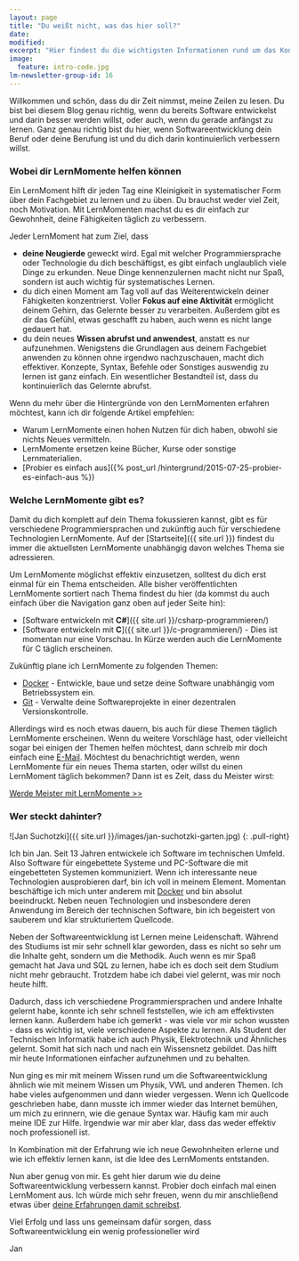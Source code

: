 ```yaml
---
layout: page
title: "Du weißt nicht, was das hier soll?"
date: 
modified:
excerpt: "Hier findest du die wichtigsten Informationen rund um das Konzept des LernMoments."
image:
  feature: intro-code.jpg
lm-newsletter-group-id: 16
---
```


Willkommen und schön, dass du dir Zeit nimmst, meine Zeilen zu lesen. Du bist bei diesem Blog genau richtig, wenn du bereits Software entwickelst und darin besser werden willst, oder auch, wenn du gerade anfängst zu lernen. Ganz genau richtig bist du hier, wenn Softwareentwicklung dein Beruf oder deine Berufung ist und du dich darin kontinuierlich verbessern willst.

### Wobei dir LernMomente helfen können

Ein LernMoment hilft dir jeden Tag eine Kleinigkeit in systematischer Form über dein Fachgebiet zu lernen und zu üben. Du brauchst weder viel Zeit, noch Motivation. Mit LernMomenten machst du es dir einfach zur Gewohnheit, deine Fähigkeiten täglich zu verbessern.

Jeder LernMoment hat zum Ziel, dass

-	**deine Neugierde** geweckt wird. Egal mit welcher Programmiersprache oder Technologie du dich beschäftigst, es gibt einfach unglaublich viele Dinge zu erkunden. Neue Dinge kennenzulernen macht nicht nur Spaß, sondern ist auch wichtig für systematisches Lernen.
-	du dich einen Moment am Tag voll auf das Weiterentwickeln deiner Fähigkeiten konzentrierst. Voller **Fokus auf eine Aktivität** ermöglicht deinem Gehirn, das Gelernte besser zu verarbeiten. Außerdem gibt es dir das Gefühl, etwas geschafft zu haben, auch wenn es nicht lange gedauert hat.
-	du dein neues **Wissen abrufst und anwendest**, anstatt es nur aufzunehmen. Wenigstens die Grundlagen aus deinem Fachgebiet anwenden zu können ohne irgendwo nachzuschauen, macht dich effektiver. Konzepte, Syntax, Befehle oder Sonstiges auswendig zu lernen ist ganz einfach. Ein wesentlicher Bestandteil ist, dass du kontinuierlich das Gelernte abrufst.

Wenn du mehr über die Hintergründe von den LernMomenten erfahren möchtest, kann ich dir folgende Artikel empfehlen:

-	Warum LernMomente einen hohen Nutzen für dich haben, obwohl sie nichts Neues vermitteln.
-	LernMomente ersetzen keine Bücher, Kurse oder sonstige Lernmaterialien.
-	[Probier es einfach aus]({% post_url /hintergrund/2015-07-25-probier-es-einfach-aus %})

### Welche LernMomente gibt es?

Damit du dich komplett auf dein Thema fokussieren kannst, gibt es für verschiedene Programmiersprachen und zukünftig auch für verschiedene Technologien LernMomente. Auf der [Startseite]({{ site.url }}) findest du immer die aktuellsten LernMomente unabhängig davon welches Thema sie adressieren.

Um LernMomente möglichst effektiv einzusetzen, solltest du dich erst einmal für ein Thema entscheiden. Alle bisher veröffentlichten LernMomente sortiert nach Thema findest du hier (da kommst du auch einfach über die Navigation ganz oben auf jeder Seite hin):

-	[Software entwickeln mit **C#**]({{ site.url }}/csharp-programmieren/)
-	[Software entwickeln mit **C**]({{ site.url }}/c-programmieren/) - Dies ist momentan nur eine Vorschau. In Kürze werden auch die LernMomente für C täglich erscheinen.

Zukünftig plane ich LernMomente zu folgenden Themen:

-    [Docker](http://www.docker.com) - Entwickle, baue und setze deine Software unabhängig vom Betriebssystem ein.
-    [Git](http://git-scm.com/book/de/v1) - Verwalte deine Softwareprojekte in einer dezentralen Versionskontrolle.

Allerdings wird es noch etwas dauern, bis auch für diese Themen täglich LernMomente erscheinen. Wenn du weitere Vorschläge hast, oder vielleicht sogar bei einigen der Themen helfen möchtest, dann schreib mir doch einfach eine <a href="mailto:jan@lernmoment.de">E-Mail<a/>. Möchtest du benachrichtigt werden, wenn LernMomente für ein neues Thema starten, oder willst du einen LernMoment täglich bekommen? Dann ist es Zeit, dass du Meister wirst:

<a markdown="0" href="{{ site.url }}/werde-meister/" class="notice-button">Werde Meister mit LernMomente >></a>

### Wer steckt dahinter?

![Jan Suchotzki]({{ site.url }}/images/jan-suchotzki-garten.jpg)
{: .pull-right}

Ich bin Jan. Seit 13 Jahren entwickele ich Software im technischen Umfeld. Also Software für eingebettete Systeme und PC-Software die mit eingebetteten Systemen kommuniziert. Wenn ich interessante neue Technologien ausprobieren darf, bin ich voll in meinem Element. Momentan beschäftige ich mich unter anderem mit [Docker](http://www.docker.com) und bin absolut beeindruckt. Neben neuen Technologien und insbesondere deren Anwendung im Bereich der technischen Software, bin ich begeistert von sauberem und klar strukturiertem Quellcode.

Neben der Softwareentwicklung ist Lernen meine Leidenschaft. Während des Studiums ist mir sehr schnell klar geworden, dass es nicht so sehr um die Inhalte geht, sondern um die Methodik. Auch wenn es mir Spaß gemacht hat Java und SQL zu lernen, habe ich es doch seit dem Studium nicht mehr gebraucht. Trotzdem habe ich dabei viel gelernt, was mir noch heute hilft.

Dadurch, dass ich verschiedene Programmiersprachen und andere Inhalte gelernt habe, konnte ich sehr schnell feststellen, wie ich am effektivsten lernen kann. Außerdem habe ich gemerkt - was viele vor mir schon wussten - dass es wichtig ist, viele verschiedene Aspekte zu lernen. Als Student der Technischen Informatik habe ich auch Physik, Elektrotechnik und Ähnliches gelernt. Somit hat sich nach und nach ein Wissensnetz gebildet. Das hilft mir heute Informationen einfacher aufzunehmen und zu behalten.

Nun ging es mir mit meinem Wissen rund um die Softwareentwicklung ähnlich wie mit meinem Wissen um Physik, VWL und anderen Themen. Ich habe vieles aufgenommen und dann wieder vergessen. Wenn ich Quellcode geschrieben habe, dann musste ich immer wieder das Internet bemühen, um mich zu erinnern, wie die genaue Syntax war. Häufig kam mir auch meine IDE zur Hilfe. Irgendwie war mir aber klar, dass das weder effektiv noch professionell ist.

In Kombination mit der Erfahrung wie ich neue Gewohnheiten erlerne und wie ich effektiv lernen kann, ist die Idee des LernMoments entstanden.

Nun aber genug von mir. Es geht hier darum wie du deine Softwareentwicklung verbessern kannst. Probier doch einfach mal einen LernMoment aus. Ich würde mich sehr freuen, wenn du mir anschließend etwas über <a href="mailto:jan@lernmoment.de">deine Erfahrungen damit schreibst<a/>.

Viel Erfolg und lass uns gemeinsam dafür sorgen, dass Softwareentwicklung ein wenig professioneller wird

Jan
